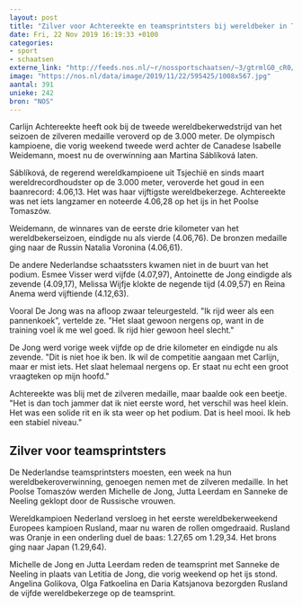 ```yaml
---
layout: post
title: "Zilver voor Achtereekte en teamsprintsters bij wereldbeker in Tomaszów"
date: Fri, 22 Nov 2019 16:19:33 +0100
categories: 
- sport 
- schaatsen 
externe_link: "http://feeds.nos.nl/~r/nossportschaatsen/~3/gtrmlG0_cR0/2311564"
image: "https://nos.nl/data/image/2019/11/22/595425/1008x567.jpg"
aantal: 391
unieke: 242
bron: "NOS"
---
```


<p>Carlijn Achtereekte heeft ook bij de tweede wereldbekerwedstrijd van het seizoen de zilveren medaille veroverd op de 3.000 meter. De olympisch kampioene, die vorig weekend tweede werd achter de Canadese Isabelle Weidemann, moest nu de overwinning aan Martina Sáblíková laten.</p>
<p>Sáblíková, de regerend wereldkampioene uit Tsjechië en sinds maart wereldrecordhoudster op de 3.000 meter, veroverde het goud in een baanrecord: 4.06,13. Het was haar vijftigste wereldbekerzege. Achtereekte was net iets langzamer en noteerde 4.06,28 op het ijs in het Poolse Tomaszów.</p>
<p>Weidemann, de winnares van de eerste drie kilometer van het wereldbekerseizoen, eindigde nu als vierde (4.06,76). De bronzen medaille ging naar de Russin Natalia Voronina (4.06,61).</p>
<p>De andere Nederlandse schaatssters kwamen niet in de buurt van het podium. Esmee Visser werd vijfde (4.07,97), Antoinette de Jong eindigde als zevende (4.09,17), Melissa Wijfje klokte de negende tijd (4.09,57) en Reina Anema werd vijftiende (4.12,63).</p>
<p>Vooral De Jong was na afloop zwaar teleurgesteld. "Ik rijd weer als een pannenkoek", vertelde ze. "Het slaat gewoon nergens op, want in de training voel ik me wel goed. Ik rijd hier gewoon heel slecht."</p>
<p>De Jong werd vorige week vijfde op de drie kilometer en eindigde nu als zevende. "Dit is niet hoe ik ben. Ik wil de competitie aangaan met Carlijn, maar er mist iets. Het slaat helemaal nergens op. Er staat nu echt een groot vraagteken op mijn hoofd."</p>
<p>Achtereekte was blij met de zilveren medaille, maar baalde ook een beetje. "Het is dan toch jammer dat ik niet eerste word, het verschil was heel klein. Het was een solide rit en ik sta weer op het podium. Dat is heel mooi. Ik heb een stabiel niveau."</p>
<h2>Zilver voor teamsprintsters</h2>
<p>De Nederlandse teamsprintsters moesten, een week na hun wereldbekeroverwinning, genoegen nemen met de zilveren medaille. In het Poolse Tomaszów werden Michelle de Jong, Jutta Leerdam en Sanneke de Neeling geklopt door de Russische vrouwen.</p>
<p>Wereldkampioen Nederland versloeg in het eerste wereldbekerweekend Europees kampioen Rusland, maar nu waren de rollen omgedraaid. Rusland was Oranje in een onderling duel de baas: 1.27,65 om 1.29,34. Het brons ging naar Japan (1.29,64).</p>
<p>Michelle de Jong en Jutta Leerdam reden de teamsprint met Sanneke de Neeling in plaats van Letitia de Jong, die vorig weekend op het ijs stond. Angelina Golikova, Olga Fatkoelina en Daria Katsjanova bezorgden Rusland de vijfde wereldbekerzege op de teamsprint.</p><img src="http://feeds.feedburner.com/~r/nossportschaatsen/~4/gtrmlG0_cR0" height="1" width="1" alt=""/>
